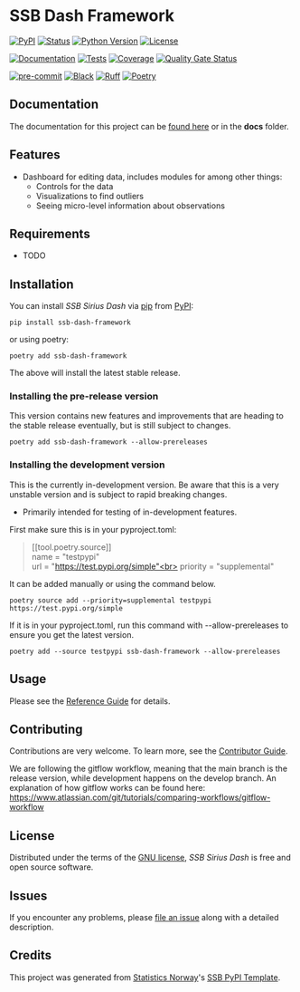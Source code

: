 # SSB Dash Framework

[![PyPI](https://img.shields.io/pypi/v/ssb-dash-framework.svg)][pypi status]
[![Status](https://img.shields.io/pypi/status/ssb-dash-framework.svg)][pypi status]
[![Python Version](https://img.shields.io/pypi/pyversions/ssb-dash-framework)][pypi status]
[![License](https://img.shields.io/pypi/l/ssb-dash-framework)][license]

[![Documentation](https://github.com/statisticsnorway/ssb-dash-framework/actions/workflows/docs.yml/badge.svg)][documentation]
[![Tests](https://github.com/statisticsnorway/ssb-dash-framework/actions/workflows/tests.yml/badge.svg)][tests]
[![Coverage](https://sonarcloud.io/api/project_badges/measure?project=statisticsnorway_ssb-dash-framework&metric=coverage)][sonarcov]
[![Quality Gate Status](https://sonarcloud.io/api/project_badges/measure?project=statisticsnorway_ssb-dash-framework&metric=alert_status)][sonarquality]

[![pre-commit](https://img.shields.io/badge/pre--commit-enabled-brightgreen?logo=pre-commit&logoColor=white)][pre-commit]
[![Black](https://img.shields.io/badge/code%20style-black-000000.svg)][black]
[![Ruff](https://img.shields.io/endpoint?url=https://raw.githubusercontent.com/astral-sh/ruff/main/assets/badge/v2.json)](https://github.com/astral-sh/ruff)
[![Poetry](https://img.shields.io/endpoint?url=https://python-poetry.org/badge/v0.json)][poetry]

[pypi status]: https://pypi.org/project/ssb-dash-framework/
[documentation]: https://statisticsnorway.github.io/ssb-dash-framework
[tests]: https://github.com/statisticsnorway/ssb-dash-framework/actions?workflow=Tests

[sonarcov]: https://sonarcloud.io/summary/overall?id=statisticsnorway_ssb-dash-framework
[sonarquality]: https://sonarcloud.io/summary/overall?id=statisticsnorway_ssb-dash-framework
[pre-commit]: https://github.com/pre-commit/pre-commit
[black]: https://github.com/psf/black
[poetry]: https://python-poetry.org/

## Documentation

The documentation for this project can be [found here](https://statisticsnorway.github.io/ssb-dash-framework/) or in the **docs** folder.

## Features
- Dashboard for editing data, includes modules for among other things:
    - Controls for the data
    - Visualizations to find outliers
    - Seeing micro-level information about observations

## Requirements

- TODO

## Installation

You can install _SSB Sirius Dash_ via [pip] from [PyPI]:

```console
pip install ssb-dash-framework
```
or using poetry:
```console
poetry add ssb-dash-framework
```

The above will install the latest stable release.

### Installing the pre-release version

This version contains new features and improvements that are heading to the stable release eventually, but is still subject to changes.

```console
poetry add ssb-dash-framework --allow-prereleases
```

### Installing the development version

This is the currently in-development version. Be aware that this is a very unstable version and is subject to rapid breaking changes.
- Primarily intended for testing of in-development features.

First make sure this is in your pyproject.toml:

> [[tool.poetry.source]]<br>
>name = "testpypi"<br>
>url = "https://test.pypi.org/simple"<br>
>priority = "supplemental"<br>

It can be added manually or using the command below.

```console
poetry source add --priority=supplemental testpypi https://test.pypi.org/simple
```

If it is in your pyproject.toml, run this command with --allow-prereleases to ensure you get the latest version.

```console
poetry add --source testpypi ssb-dash-framework --allow-prereleases
```

## Usage

Please see the [Reference Guide] for details.

## Contributing

Contributions are very welcome.
To learn more, see the [Contributor Guide].

We are following the gitflow workflow, meaning that the main branch is the release version, while development happens on the develop branch.
An explanation of how gitflow works can be found here: https://www.atlassian.com/git/tutorials/comparing-workflows/gitflow-workflow

## License

Distributed under the terms of the [GNU license][license],
_SSB Sirius Dash_ is free and open source software.

## Issues

If you encounter any problems,
please [file an issue] along with a detailed description.

## Credits

This project was generated from [Statistics Norway]'s [SSB PyPI Template].

[statistics norway]: https://www.ssb.no/en
[pypi]: https://pypi.org/
[ssb pypi template]: https://github.com/statisticsnorway/ssb-pypitemplate
[file an issue]: https://github.com/statisticsnorway/ssb-dash-framework/issues
[pip]: https://pip.pypa.io/

<!-- github-only -->

[license]: https://github.com/statisticsnorway/ssb-dash-framework/blob/main/LICENSE
[contributor guide]: https://github.com/statisticsnorway/ssb-dash-framework/blob/main/CONTRIBUTING.md
[reference guide]: https://statisticsnorway.github.io/ssb-dash-framework/reference.html
